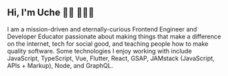## Hi, I'm Uche 👋🏾 👨🏾‍💻

I am a mission-driven and eternally-curious Frontend Engineer and Developer Educator passionate about making things that make a difference on the internet, tech for social good, and teaching people how to make quality software. Some technologies I enjoy working with include JavaScript, TypeScript, Vue, Flutter, React, GSAP, JAMstack (JavaScript, APIs + Markup), Node, and GraphQL.

<!--
### Find me around the web

**UcheAzubuko/UcheAzubuko** is a ✨ _special_ ✨ repository because its `README.md` (this file) appears on your GitHub profile.

Here are some ideas to get you started:

- 🔭 I’m currently working on ...
- 🌱 I’m currently learning ...
- 👯 I’m looking to collaborate on ...
- 🤔 I’m looking for help with ...
- 💬 Ask me about ...
- 📫 How to reach me: ...
- 😄 Pronouns: ...
- ⚡ Fun fact: ...
-->
